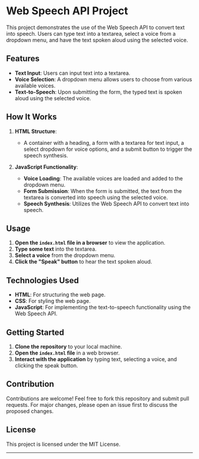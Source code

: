 # Web Speech API Project

This project demonstrates the use of the Web Speech API to convert text into speech. Users can type text into a textarea, select a voice from a dropdown menu, and have the text spoken aloud using the selected voice.

## Features

- **Text Input**: Users can input text into a textarea.
- **Voice Selection**: A dropdown menu allows users to choose from various available voices.
- **Text-to-Speech**: Upon submitting the form, the typed text is spoken aloud using the selected voice.

## How It Works

1. **HTML Structure**:
    - A container with a heading, a form with a textarea for text input, a select dropdown for voice options, and a submit button to trigger the speech synthesis.

2. **JavaScript Functionality**:
    - **Voice Loading**: The available voices are loaded and added to the dropdown menu.
    - **Form Submission**: When the form is submitted, the text from the textarea is converted into speech using the selected voice.
    - **Speech Synthesis**: Utilizes the Web Speech API to convert text into speech.

## Usage

1. **Open the `index.html` file in a browser** to view the application.
2. **Type some text** into the textarea.
3. **Select a voice** from the dropdown menu.
4. **Click the "Speak" button** to hear the text spoken aloud.

## Technologies Used

- **HTML**: For structuring the web page.
- **CSS**: For styling the web page.
- **JavaScript**: For implementing the text-to-speech functionality using the Web Speech API.

## Getting Started

1. **Clone the repository** to your local machine.
2. **Open the `index.html` file** in a web browser.
3. **Interact with the application** by typing text, selecting a voice, and clicking the speak button.

## Contribution

Contributions are welcome! Feel free to fork this repository and submit pull requests. For major changes, please open an issue first to discuss the proposed changes.

## License

This project is licensed under the MIT License.

---
